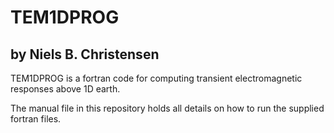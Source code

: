 # TEM1DPROG
## by Niels B. Christensen
TEM1DPROG is a fortran code for computing transient electromagnetic responses above 1D earth.

The manual file in this repository holds all details on how to run the supplied fortran files.


